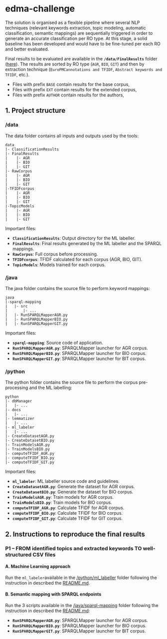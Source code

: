 # edma-challenge

The solution is organised as a flexible pipeline where several NLP techniques (relevant keywords extraction, topic modeling, automatic classification, semantic mappings) are sequentially triggered in order to generate an accurate classification per RO type. 
At this stage, a solid baseline has been developed and would have to be fine-tuned per each RO and better evaluated.

Final results to be evaluated are available in the **`/data/FinalResults`** folder ([here](https://github.com/everis-hcl/edma-challenge/tree/master/data/FinalResults)). 
The results are sorted by RO type (`AGR`, `BIO`, `GIT`) and then by extraction technique (`EuroPMCannotations and TFIDF`, `Abstract keywords and TFIDF`, etc.). 
* Files with prefix `BASE` contain results for the base corpus,
* Files with prefix `EXT` contain results for the extended corpus,
* Files with prefix `AUTHOR` contain results for the authors,

## 1. Project structure

### /data
The data folder contains all inputs and outputs used by the tools:

    data
    |- ClassificationResults
    |- FinalResults
    |    |- AGR
    |    |- BIO
    |    |- GIT
    |- RawCorpus
    |    |- AGR
    |    |- BIO
    |    |- GIT
    |-TFIDFcorpus
    |    |- AGR
    |    |- BIO
    |    |- GIT
    |-TopicModels
    |    |- AGR
    |    |- BIO
    |    |- GIT

Important files:
* **`ClassificationResults`**: Output directory for the ML labeller.
* **`FinalResults`**: Final results generated by the ML labeller and the SPARQL mappings.
* **`RawCorpus`**: Full corpus before processing.
* **`TFIDFcorpus`**: TFIDF calculated for each corpus (AGR, BIO, GIT).
* **`TopicModels`**: Models trained for each corpus.


### /java
The java folder contains the source file to perform keyword mappings:

    java
    |-sparql-mapping
    |	|- src
    |		|- ...
    |	|- RunSPARQLMapperAGR.py
    |	|- RunSPARQLMapperBIO.py
    |	|- RunSPARQLMapperGIT.py
    
  Important files:

* **`sparql-mapping`**: Source code of application.
* **`RunSPARQLMapperAGR.py`**: SPARQLMapper launcher for AGR corpus.
* **`RunSPARQLMapperBIO.py`**: SPARQLMapper launcher for BIO corpus.
* **`RunSPARQLMapperGIT.py`**: SPARQLMapper launcher for BIT corpus.

### /python
The python folder contains the source file to perform the corpus pre-processing and the ML labelling:

    python
    |- dbManager
    |	|- ...
    |- docs
    |	|- ...
    |- lemmatizer
    |	|- ...
    |- ml_labeler
    |	|- ...
    |- CreateDatasetAGR.py
    |- CreateDatasetBIO.py
    |- TrainModelsAGR.py
    |- TrainModelsBIO.py
    |- computeTFIDF_AGR.py
    |- computeTFIDF_BIO.py
    |- computeTFIDF_GIT.py

Important files:
* **`ml_labeler`**: ML labeller source code and  guidelines.
* **`CreateDatasetAGR.py`**: Generate the dataset for AGR corpus.
* **`CreateDatasetBIO.py`**: Generate the dataset for BIO corpus.
* **`TrainModelsAGR.py`**: Train models for AGR corpus.
*  **`TrainModelsBIO.py`**: Train models for BIO corpus.
*  **`computeTFIDF_AGR.py`**: Calculate TFIDF for AGR corpus.
*  **`computeTFIDF_BIO.py`**: Calculate TFIDF for BIO corpus.
*  **`computeTFIDF_GIT.py`**: Calculate TFIDF for GIT corpus.

## 2. Instructions to reproduce the final results
### P1 – FROM identified topics and extracted keywords TO well-structured CSV files

####  A. Machine Learning approach
Run the `ml_labeler`available in the [/python/ml_labeller](https://github.com/everis-hcl/edma-challenge/tree/master/python/ml_labeler) folder following the instruction in described the [README.md](https://github.com/everis-hcl/edma-challenge/blob/master/python/ml_labeler/README.md).

#### B. Semantic mapping with SPARQL endpoints
Run the 3 scripts available in the [/java/sparql-mapping](https://github.com/everis-hcl/edma-challenge/tree/master/java/sparql-mapping) folder following the instruction in described the [README.md](https://github.com/everis-hcl/edma-challenge/blob/master/java/README.md):
* **`RunSPARQLMapperAGR.py`**: SPARQLMapper launcher for AGR corpus.
* **`RunSPARQLMapperBIO.py`**: SPARQLMapper launcher for BIO corpus.
* **`RunSPARQLMapperGIT.py`**: SPARQLMapper launcher for BIT corpus.